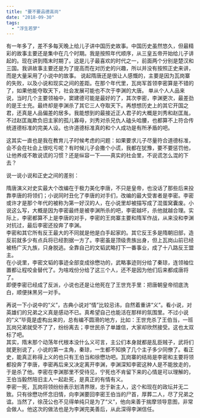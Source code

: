 ```yaml
---
title: "要不要品德高尚"
date: "2018-09-30"
tags: 
  - "浮生若梦"
---
```


有一年多了，差不多每天晚上给儿子讲中国历史故事。中国历史虽然悠久，但最精彩的故事主要还是集中在几个时期。我是按照年代顺序，从三皇五帝开始给儿子讲起的。现在讲到隋末时期了。这是儿子最喜欢的时代之一，前面两个分别是楚汉和三国。我讲故事主要还是为了提高而在对历史的兴趣，所以并没有按照正史来讲，而是大量采用了小说中的故事。 说起隋唐还是很让人感慨的，主要是因为瓦岗寨的失败，以及小说和现实之间的差距。在那个年代里，瓦岗军首领李密算是不错的了，如果他能夺取天下，社会发展可能也不次于李渊的大唐。 单从个人人品来说，当时几个主要领袖中，窦建德可能是最好的了，其次李密，李渊更次，最差劲的是王士充。最终却是李渊杀了其它三人夺取天下。再想想历史上的其它开国之君，还真是人品偏差的居多。我能想到的最接近正人君子的大概是刘秀和赵匡胤，不过赵匡胤欺负旧主家的孤儿寡母，刘秀对杀兄仇人磕头哈腰，也都算不上符合传统道德标准的完美人设。也许道德标准真的和个人成功是有所矛盾的吧。

这其实一直也是我在教育儿子时候考虑的问题：如果要求儿子尽量符合道德标准，会不会在社会上很吃亏呢？有时候儿子会撒个小谎，我都在犹豫，要不要惩罚他，让他养成不敢说谎的习惯？还是纵容一下——真实的社会里，不说谎怎么混的下去？

说一说小说和正史之间的差别：

隋唐演义对史实最大个改编在于极力美化李唐，不只是皇帝，也没话了那些后来投靠李唐的将领们；小说同时丑化了李唐的对手们，改编的最大受害者是李密。李密或许才是那个年代的被称为第一好汉的人，在小说里却被描写成了混蛋窝囊废。小说这么写，大概是因为李密最终是被李渊所杀的吧，李密越坏，杀他就越合理。实际上，李密都算不上是李唐的对手，李密的王岗寨主要和隋军作战，从来没和李渊对抗过，最后李密还投奔了李渊。  
李密和其它所有反王最大的不同就是他是白手起家的。其它反王多是隋朝旧部，造反前就多少有点兵将已经割据一方了。李密虽是顶级贵族出身，但上瓦岗山前已经被杨广灭九族，只身脱逃。全靠自己的文韬武略打下一番事业，成了十八路反王盟主。  
在小说里，李密文韬的事迹全部变成徐懋功的，武略事迹则分给了秦琼，连领袖位置都让程咬金替代了。为啥戏份分给了这三个人，还不是因为他们后来都成唐将了。  
即便李密已经成了反派，小说也还是让他死在了王世充手里：把唐朝皇帝彻底洗白，顺便抹黑另一对手。

再说一下小说中的“义”，古典小说对“情”比较忌讳，自然着重讲“义”。看小说，对英雄们的兄弟之义真是感动不已。真希望自己也能活在那样的氛围里。不过小说的“义”毕竟是虚构出来的，总有编不圆滑的地方，比如：王世充杀了王伯当，一班瓦岗兄弟就受不了了，纷纷离去；李世民杀了单雄信，大家却欣然接受。这也太双标了吧。  
其实，隋末那个动荡年代根本没什么义可言，主公们本身就都是乱臣贼子，武将们就更别说了，小说的第一主角，秦琼，一生都不知换了几个主子多少同僚了。看正史，能真正称得上义的也只有王伯当和徐懋功吧。瓦岗寨的结局是李密和主要将领都投奔了李唐，李密再后来又决定离开李渊，李渊深知李密这种人是不能放走的，于是杀了他。李密在李渊那里不受待见，宁死也不肯留下来的心情是可以理解的，王伯当毅然陪旧主人一起赴死，是真正的有情有义。  
李密一死，瓦岗将领纷纷表示划清界限，忠于新主人，这个和现在的政坛并无二致。只有徐懋功怀念旧情，向李渊要回李密王伯当的尸首，厚葬二人，尽了兄弟之谊。当然了，徐茂公也不见得单纯只是为了“义”，他向来善于揣摩领导意图，非常会做人。他这次的做法也是为李渊完美善后，从此深得李渊信任。

